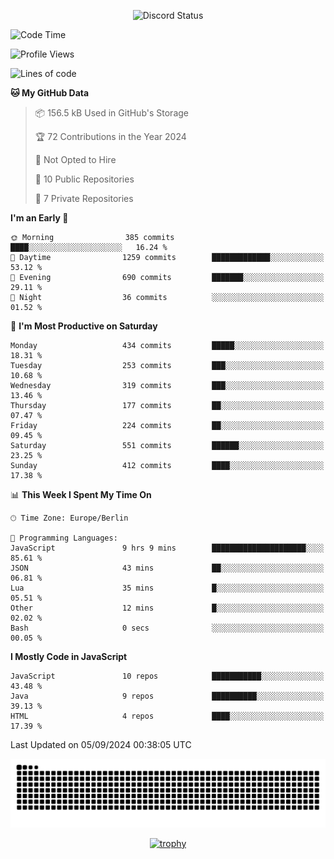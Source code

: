 <!-- Discord Status -->
<p align="center">
  <img src="https://lanyard.cnrad.dev/api/531896089096486922?borderRadius=30px" alt="Discord Status" />
</p>

<!--START_SECTION:waka-->
![Code Time](http://img.shields.io/badge/Code%20Time-931%20hrs%207%20mins-blue)

![Profile Views](http://img.shields.io/badge/Profile%20Views-0-blue)

![Lines of code](https://img.shields.io/badge/From%20Hello%20World%20I%27ve%20Written-3.9%20million%20lines%20of%20code-blue)

**🐱 My GitHub Data** 

> 📦 156.5 kB Used in GitHub's Storage 
 > 
> 🏆 72 Contributions in the Year 2024
 > 
> 🚫 Not Opted to Hire
 > 
> 📜 10 Public Repositories 
 > 
> 🔑 7 Private Repositories 
 > 
**I'm an Early 🐤** 

```text
🌞 Morning                385 commits         ████░░░░░░░░░░░░░░░░░░░░░   16.24 % 
🌆 Daytime                1259 commits        █████████████░░░░░░░░░░░░   53.12 % 
🌃 Evening                690 commits         ███████░░░░░░░░░░░░░░░░░░   29.11 % 
🌙 Night                  36 commits          ░░░░░░░░░░░░░░░░░░░░░░░░░   01.52 % 
```
📅 **I'm Most Productive on Saturday** 

```text
Monday                   434 commits         █████░░░░░░░░░░░░░░░░░░░░   18.31 % 
Tuesday                  253 commits         ███░░░░░░░░░░░░░░░░░░░░░░   10.68 % 
Wednesday                319 commits         ███░░░░░░░░░░░░░░░░░░░░░░   13.46 % 
Thursday                 177 commits         ██░░░░░░░░░░░░░░░░░░░░░░░   07.47 % 
Friday                   224 commits         ██░░░░░░░░░░░░░░░░░░░░░░░   09.45 % 
Saturday                 551 commits         ██████░░░░░░░░░░░░░░░░░░░   23.25 % 
Sunday                   412 commits         ████░░░░░░░░░░░░░░░░░░░░░   17.38 % 
```


📊 **This Week I Spent My Time On** 

```text
🕑︎ Time Zone: Europe/Berlin

💬 Programming Languages: 
JavaScript               9 hrs 9 mins        █████████████████████░░░░   85.61 % 
JSON                     43 mins             ██░░░░░░░░░░░░░░░░░░░░░░░   06.81 % 
Lua                      35 mins             █░░░░░░░░░░░░░░░░░░░░░░░░   05.51 % 
Other                    12 mins             █░░░░░░░░░░░░░░░░░░░░░░░░   02.02 % 
Bash                     0 secs              ░░░░░░░░░░░░░░░░░░░░░░░░░   00.05 % 
```

**I Mostly Code in JavaScript** 

```text
JavaScript               10 repos            ███████████░░░░░░░░░░░░░░   43.48 % 
Java                     9 repos             ██████████░░░░░░░░░░░░░░░   39.13 % 
HTML                     4 repos             ████░░░░░░░░░░░░░░░░░░░░░   17.39 % 
```




 Last Updated on 05/09/2024 00:38:05 UTC
<!--END_SECTION:waka-->

<!-- GitHub Contribution Snake -->
<p align="center">
  <img src="https://raw.githubusercontent.com/vxnsin/vxnsin/output/github-contribution-grid-snake-dark.svg" alt="GitHub Contribution Snake" />
</p>

<!-- GitHub Trophy -->
<p align="center">
  <a href="https://github.com/ryo-ma/github-profile-trophy">
    <img src="https://github-profile-trophy.vercel.app/?username=vxnsin&theme=onedark" alt="trophy" />
  </a>
</p>
